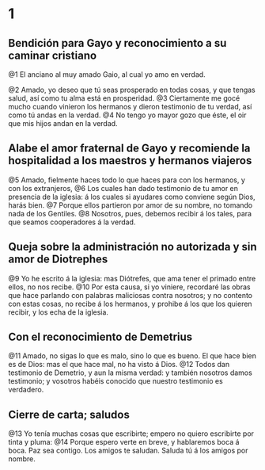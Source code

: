 # 1 
## Bendición para Gayo y reconocimiento a su caminar cristiano
@1 El anciano al muy amado Gaio, al cual yo amo en verdad.

@2 Amado, yo deseo que tú seas prosperado en todas cosas, y que tengas salud, así como tu alma está en prosperidad. 
@3 Ciertamente me gocé mucho cuando vinieron los hermanos y dieron testimonio de tu verdad, así como tú andas en la verdad. 
@4 No tengo yo mayor gozo que éste, el oir que mis hijos andan en la verdad.

## Alabe el amor fraternal de Gayo y recomiende la hospitalidad a los maestros y hermanos viajeros
@5 Amado, fielmente haces todo lo que haces para con los hermanos, y con los extranjeros, 
@6 Los cuales han dado testimonio de tu amor en presencia de la iglesia: á los cuales si ayudares como conviene según Dios, harás bien. 
@7 Porque ellos partieron por amor de su nombre, no tomando nada de los Gentiles. 
@8 Nosotros, pues, debemos recibir á los tales, para que seamos cooperadores á la verdad.

## Queja sobre la administración no autorizada y sin amor de Diotrephes
@9 Yo he escrito á la iglesia: mas Diótrefes, que ama tener el primado entre ellos, no nos recibe. 
@10 Por esta causa, si yo viniere, recordaré las obras que hace parlando con palabras maliciosas contra nosotros; y no contento con estas cosas, no recibe á los hermanos, y prohibe á los que los quieren recibir, y los echa de la iglesia.

## Con el reconocimiento de Demetrius
@11 Amado, no sigas lo que es malo, sino lo que es bueno. El que hace bien es de Dios: mas el que hace mal, no ha visto á Dios. 
@12 Todos dan testimonio de Demetrio, y aun la misma verdad: y también nosotros damos testimonio; y vosotros habéis conocido que nuestro testimonio es verdadero.

## Cierre de carta; saludos
@13 Yo tenía muchas cosas que escribirte; empero no quiero escribirte por tinta y pluma: 
@14 Porque espero verte en breve, y hablaremos boca á boca. Paz sea contigo. Los amigos te saludan. Saluda tú á los amigos por nombre. 